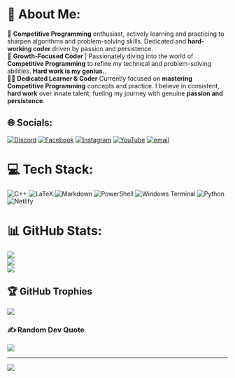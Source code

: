 # 💫 About Me:
🔭 **Competitive Programming** enthusiast, actively learning and practicing to sharpen algorithms and problem-solving skills. Dedicated and **hard-working coder** driven by passion and persistence.<br> 🌱 **Growth-Focused Coder** | Passionately diving into the world of **Competitive Programming** to refine my technical and problem-solving abilities. **Hard work is my genius.**. <br> 👨‍💻 **Dedicated Learner & Coder**
Currently focused on **mastering Competitive Programming** concepts and practice. I believe in consistent, **hard work** over innate talent, fueling my journey with genuine **passion and persistence**.
## 🌐 Socials:
[![Discord](https://img.shields.io/badge/Discord-%237289DA.svg?logo=discord&logoColor=white)](https://discord.gg/ezub) [![Facebook](https://img.shields.io/badge/Facebook-%231877F2.svg?logo=Facebook&logoColor=white)](https://facebook.com/ucphatkieu) [![Instagram](https://img.shields.io/badge/Instagram-%23E4405F.svg?logo=Instagram&logoColor=white)](https://instagram.com/asdeferer) [![YouTube](https://img.shields.io/badge/YouTube-%23FF0000.svg?logo=YouTube&logoColor=white)](https://youtube.com/@Ezub!) [![email](https://img.shields.io/badge/Email-D14836?logo=gmail&logoColor=white)](mailto:ducphatkieu@gmail.com) 

# 💻 Tech Stack:
![C++](https://img.shields.io/badge/c++-%2300599C.svg?style=flat&logo=c%2B%2B&logoColor=white) ![LaTeX](https://img.shields.io/badge/latex-%23008080.svg?style=flat&logo=latex&logoColor=white) ![Markdown](https://img.shields.io/badge/markdown-%23000000.svg?style=flat&logo=markdown&logoColor=white) ![PowerShell](https://img.shields.io/badge/PowerShell-%235391FE.svg?style=flat&logo=powershell&logoColor=white) ![Windows Terminal](https://img.shields.io/badge/Windows%20Terminal-%234D4D4D.svg?style=flat&logo=windows-terminal&logoColor=white) ![Python](https://img.shields.io/badge/python-3670A0?style=flat&logo=python&logoColor=ffdd54) ![Netlify](https://img.shields.io/badge/netlify-%23000000.svg?style=flat&logo=netlify&logoColor=#00C7B7)
# 📊 GitHub Stats:
![](https://github-readme-stats.vercel.app/api?username=SingularDuo&theme=tokyonight&hide_border=false&include_all_commits=true&count_private=false)<br/>
![](https://nirzak-streak-stats.vercel.app/?user=SingularDuo&theme=tokyonight&hide_border=false)<br/>
![](https://github-readme-stats.vercel.app/api/top-langs/?username=SingularDuo&theme=tokyonight&hide_border=false&include_all_commits=true&count_private=false&layout=compact)

## 🏆 GitHub Trophies
![](https://github-profile-trophy.vercel.app/?username=SingularDuo&theme=default&no-frame=false&no-bg=true&margin-w=4)

### ✍️ Random Dev Quote
![](https://quotes-github-readme.vercel.app/api?type=horizontal&theme=tokyonight)

---
[![](https://visitcount.itsvg.in/api?id=SingularDuo&icon=2&color=2)](https://visitcount.itsvg.in)

<!-- Proudly created with GPRM ( https://gprm.itsvg.in ) -->
<!-- Proudly created with GPRM ( https://gprm.itsvg.in ) -->
